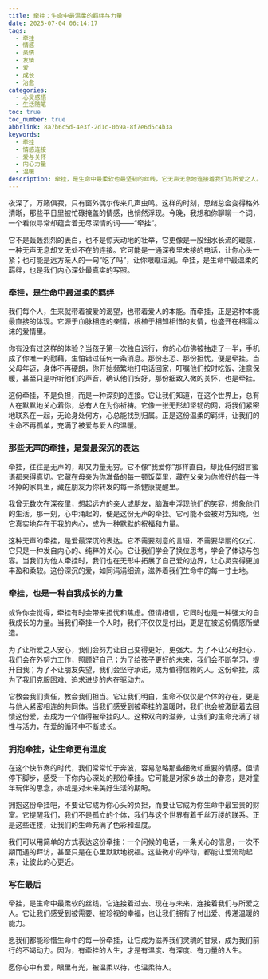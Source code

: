 ```yaml
---
title: 牵挂：生命中最温柔的羁绊与力量
date: 2025-07-04 06:14:17
tags:
  - 牵挂
  - 情感
  - 亲情
  - 友情
  - 爱
  - 成长
  - 治愈
categories:
  - 心灵感悟
  - 生活随笔
toc: true
toc_number: true
abbrlink: 8a7b6c5d-4e3f-2d1c-0b9a-8f7e6d5c4b3a
keywords:
  - 牵挂
  - 情感连接
  - 爱与关怀
  - 内心力量
  - 温暖
description: 牵挂，是生命中最柔软也最坚韧的丝线，它无声无息地连接着我们与所爱之人。它不是负担，而是爱最深沉的表达，是内心深处涌动的暖流。这篇文章将带你走进牵挂的世界，感受它如何滋养我们的灵魂，成为我们前行的动力，让生命充满温度与希望。
---
```


夜深了，万籁俱寂，只有窗外偶尔传来几声虫鸣。这样的时刻，思绪总会变得格外清晰，那些平日里被忙碌掩盖的情感，也悄然浮现。今晚，我想和你聊聊一个词，一个看似寻常却蕴含着无尽深情的词——“牵挂”。

它不是轰轰烈烈的表白，也不是惊天动地的壮举，它更像是一股细水长流的暖意，一种无声无息却又无处不在的连接。它可能是一通深夜里未接的电话，让你心头一紧；也可能是远方亲人的一句“吃了吗”，让你眼眶湿润。牵挂，是生命中最温柔的羁绊，也是我们内心深处最真实的写照。

### 牵挂，是生命中最温柔的羁绊

我们每个人，生来就带着被爱的渴望，也带着爱人的本能。而牵挂，正是这种本能最直接的体现。它源于血脉相连的亲情，根植于相知相惜的友情，也盛开在相濡以沫的爱情里。

你有没有过这样的体验？当孩子第一次独自远行，你的心仿佛被抽走了一半，手机成了你唯一的慰藉，生怕错过任何一条消息。那份忐忑、那份担忧，便是牵挂。当父母年迈，身体不再硬朗，你开始频繁地打电话回家，叮嘱他们按时吃饭、注意保暖，甚至只是听听他们的声音，确认他们安好，那份细致入微的关怀，也是牵挂。

这份牵挂，不是负担，而是一种深刻的连接。它让我们知道，在这个世界上，总有人在默默地关心着你，总有人在为你祈祷。它像一张无形却坚韧的网，将我们紧密地联系在一起，无论身处何方，心总能找到归属。正是这份温柔的羁绊，让我们的生命不再孤单，充满了被爱与爱人的温暖。

### 那些无声的牵挂，是爱最深沉的表达

牵挂，往往是无声的，却又力量无穷。它不像“我爱你”那样直白，却比任何甜言蜜语都来得真切。它藏在母亲为你准备的每一顿饭菜里，藏在父亲为你修好的每一件坏掉的家具里，藏在朋友为你转发的每一条健康提醒里。

我曾无数次在深夜里，想起远方的亲人或朋友，脑海中浮现他们的笑容，想象他们的生活。那一刻，心中涌起的，便是这份无声的牵挂。它可能不会被对方知晓，但它真实地存在于我的内心，成为一种默默的祝福和力量。

这种无声的牵挂，是爱最深沉的表达。它不需要刻意的言语，不需要华丽的仪式，它只是一种发自内心的、纯粹的关心。它让我们学会了换位思考，学会了体谅与包容。当我们为他人牵挂时，我们也在无形中拓展了自己爱的边界，让心灵变得更加丰盈和柔软。这份深沉的爱，如同涓涓细流，滋养着我们生命中的每一寸土地。

### 牵挂，也是一种自我成长的力量

或许你会觉得，牵挂有时会带来担忧和焦虑。但请相信，它同时也是一种强大的自我成长的力量。当我们牵挂一个人时，我们不仅仅是付出，更是在被这份情感所塑造。

为了让所爱之人安心，我们会努力让自己变得更好，更强大。为了不让父母担心，我们会在外努力工作，照顾好自己；为了给孩子更好的未来，我们会不断学习，提升自我；为了不让朋友失望，我们会坚守承诺，成为值得信赖的人。这份牵挂，成为了我们克服困难、追求进步的内在驱动力。

它教会我们责任，教会我们担当。它让我们明白，生命不仅仅是个体的存在，更是与他人紧密相连的共同体。当我们感受到被牵挂的温暖时，我们也会被激励着去回馈这份爱，去成为一个值得被牵挂的人。这种双向的滋养，让我们的生命充满了韧性与活力，在爱的循环中不断成长。

### 拥抱牵挂，让生命更有温度

在这个快节奏的时代，我们常常忙于奔波，容易忽略那些细微却重要的情感。但请停下脚步，感受一下你内心深处的那份牵挂。它可能是对家乡故土的眷恋，是对童年玩伴的思念，亦或是对未来美好生活的期盼。

拥抱这份牵挂吧，不要让它成为你心头的负担，而要让它成为你生命中最宝贵的财富。它提醒我们，我们不是孤立的个体，我们与这个世界有着千丝万缕的联系。正是这些连接，让我们的生命充满了色彩和温度。

我们可以用简单的方式表达这份牵挂：一个问候的电话，一条关心的信息，一次不期而遇的拜访，甚至只是在心里默默地祝福。这些微小的举动，都能让爱流动起来，让彼此的心更近。

### 写在最后

牵挂，是生命中最柔软的丝线，它连接着过去、现在与未来，连接着我们与所爱之人。它让我们感受到被需要、被珍视的幸福，也让我们拥有了付出爱、传递温暖的能力。

愿我们都能珍惜生命中的每一份牵挂，让它成为滋养我们灵魂的甘泉，成为我们前行的不竭动力。因为，有牵挂的人生，才是有温度、有深度、有力量的人生。

愿你心中有爱，眼里有光，被温柔以待，也温柔待人。